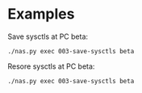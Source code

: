 


# Examples


Save sysctls at PC beta:

```
./nas.py exec 003-save-sysctls beta
```


Resore sysctls at PC beta:

```
./nas.py exec 003-save-sysctls beta
```
